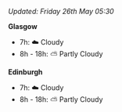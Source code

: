 *Updated: Friday 26th May 05:30*

**Glasgow**

* 7h: :cloud: Cloudy
* 8h - 18h: :partly_sunny: Partly Cloudy

**Edinburgh**

* 7h: :cloud: Cloudy
* 8h - 18h: :partly_sunny: Partly Cloudy
